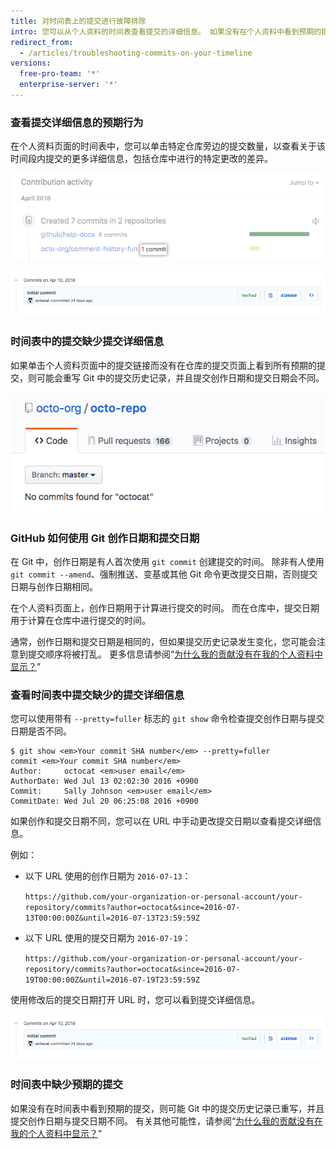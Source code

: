 ```yaml
---
title: 对时间表上的提交进行故障排除
intro: 您可以从个人资料的时间表查看提交的详细信息。 如果没有在个人资料中看到预期的提交，或者无法从个人资料页面找到提交详细信息，则提交日期和提交创作日期可能不同。
redirect_from:
  - /articles/troubleshooting-commits-on-your-timeline
versions:
  free-pro-team: '*'
  enterprise-server: '*'
---
```


### 查看提交详细信息的预期行为

在个人资料页面的时间表中，您可以单击特定仓库旁边的提交数量，以查看关于该时间段内提交的更多详细信息，包括仓库中进行的特定更改的差异。

![个人资料时间表中的提交链接](/assets/images/help/profile/commit-link-on-profile-timeline.png)

![提交详细信息](/assets/images/help/commits/commit-details.png)

### 时间表中的提交缺少提交详细信息

如果单击个人资料页面中的提交链接而没有在仓库的提交页面上看到所有预期的提交，则可能会重写 Git 中的提交历史记录，并且提交创作日期和提交日期会不同。

![含有表明“未找到 octocat 的任何提交”消息的仓库页面](/assets/images/help/repository/no-commits-found.png)

### GitHub 如何使用 Git 创作日期和提交日期

在 Git 中，创作日期是有人首次使用 `git commit` 创建提交的时间。 除非有人使用 `git commit --amend`、强制推送、变基或其他 Git 命令更改提交日期，否则提交日期与创作日期相同。

在个人资料页面上，创作日期用于计算进行提交的时间。 而在仓库中，提交日期用于计算在仓库中进行提交的时间。

通常，创作日期和提交日期是相同的，但如果提交历史记录发生变化，您可能会注意到提交顺序将被打乱。 更多信息请参阅“[为什么我的贡献没有在我的个人资料中显示？](/articles/why-are-my-contributions-not-showing-up-on-my-profile)”

### 查看时间表中提交缺少的提交详细信息

您可以使用带有 `--pretty=fuller` 标志的 `git show` 命令检查提交创作日期与提交日期是否不同。

```shell
$ git show <em>Your commit SHA number</em> --pretty=fuller
commit <em>Your commit SHA number</em>
Author:     octocat <em>user email</em>
AuthorDate: Wed Jul 13 02:02:30 2016 +0900
Commit:     Sally Johnson <em>user email</em>
CommitDate: Wed Jul 20 06:25:08 2016 +0900
```

如果创作和提交日期不同，您可以在 URL 中手动更改提交日期以查看提交详细信息。

例如：
- 以下 URL 使用的创作日期为 `2016-07-13`：

  `https://github.com/your-organization-or-personal-account/your-repository/commits?author=octocat&since=2016-07-13T00:00:00Z&until=2016-07-13T23:59:59Z`
- 以下 URL 使用的提交日期为 `2016-07-19`：

  `https://github.com/your-organization-or-personal-account/your-repository/commits?author=octocat&since=2016-07-19T00:00:00Z&until=2016-07-19T23:59:59Z`

使用修改后的提交日期打开 URL 时，您可以看到提交详细信息。

![提交详细信息](/assets/images/help/commits/commit-details.png)

### 时间表中缺少预期的提交

如果没有在时间表中看到预期的提交，则可能 Git 中的提交历史记录已重写，并且提交创作日期与提交日期不同。 有关其他可能性，请参阅“[为什么我的贡献没有在我的个人资料中显示？](/articles/why-are-my-contributions-not-showing-up-on-my-profile)”
